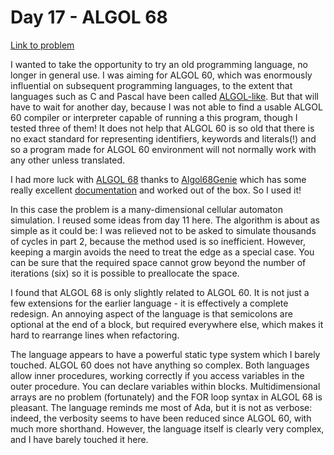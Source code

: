 
# Day 17 - ALGOL 68

[Link to problem](https://adventofcode.com/2020/day/17)

I wanted to take the opportunity to try an old programming language,
no longer in general use. I was aiming for ALGOL 60, which was enormously
influential on subsequent programming languages, to the extent that
languages such as C and Pascal have been called
[ALGOL-like](https://en.wikipedia.org/wiki/ALGOL_60). But that will
have to wait for another day, because I was not able to find
a usable ALGOL 60 compiler or interpreter capable of running a
this program, though I tested three of them! It does not help that ALGOL 60
is so old that there is no exact standard for representing identifiers,
keywords and literals(!) and so a program made for ALGOL 60 environment
will not normally work with any other unless translated.

I had more luck with [ALGOL 68](https://en.wikipedia.org/wiki/ALGOL_68) thanks to
[Algol68Genie](https://jmvdveer.home.xs4all.nl/en.algol-68-genie.html)
which has some really excellent
[documentation](https://jmvdveer.home.xs4all.nl/learning-algol-68-genie.pdf)
and worked out of the box. So I used it!

In this case the problem is a many-dimensional cellular automaton
simulation. I reused some ideas from day 11 here. The algorithm is
about as simple as it could be: I was relieved not to be asked to
simulate thousands of cycles in part 2, because the method used is
so inefficient. However, keeping a margin avoids the need to treat
the edge as a special case. You can be sure that the required space
cannot grow beyond the number of iterations (six) so it is possible
to preallocate the space.

I found that ALGOL 68 is only slightly related to ALGOL 60. It is not just
a few extensions for the earlier language - it is effectively a complete
redesign. An annoying aspect of the language is that semicolons are
optional at the end of a block, but required everywhere else, which makes
it hard to rearrange lines when refactoring.

The language appears to have a powerful static type system which I barely
touched. ALGOL 60 does not have anything so complex. Both languages
allow inner procedures, working correctly if you access variables in
the outer procedure. You can declare variables within blocks.
Multidimensional arrays are no problem (fortunately) and the FOR loop
syntax in ALGOL 68 is pleasant. The language reminds me most of Ada, but
it is not as verbose: indeed, the verbosity seems to have been reduced
since ALGOL 60, with much more shorthand. However, the language itself
is clearly very complex, and I have barely touched it here.


